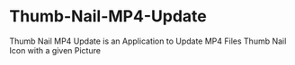 # Thumb-Nail-MP4-Update

Thumb Nail MP4 Update is an Application to Update MP4 Files Thumb Nail Icon with a given Picture
